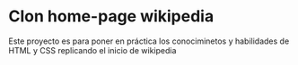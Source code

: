 # Clon home-page wikipedia

Este proyecto es para poner en práctica los conociminetos y habilidades de HTML y CSS replicando el inicio de wikipedia
